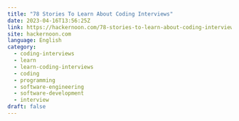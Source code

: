 ```yaml
---
title: "78 Stories To Learn About Coding Interviews"
date: 2023-04-16T13:56:25Z
link: https://hackernoon.com/78-stories-to-learn-about-coding-interviews?source=rss&utm_medium=RSS&utm_source=news.12bit.vn
site: hackernoon.com
language: English
category:
  - coding-interviews
  - learn
  - learn-coding-interviews
  - coding
  - programming
  - software-engineering
  - software-development
  - interview
draft: false
---
```

